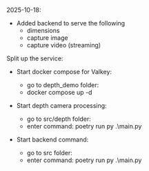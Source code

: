 2025-10-18:
- Added backend to serve the following
    - dimensions
    - capture image
    - capture video (streaming)

Split up the service:
- Start docker compose for Valkey:
    - go to depth_demo folder:
    - docker compose up -d

- Start depth camera processing:
    - go to src/depth folder:
    - enter command: poetry run py .\main.py

- Start backend command:
    - go to src folder:
    - enter command: poetry run py .\main.py